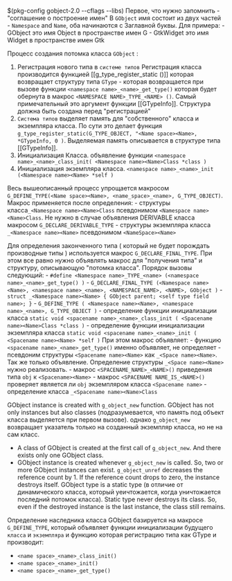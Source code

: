 $(pkg-config gobject-2.0 --cflags --libs)
Первое, что нужно запомнить - "соглашение о построение имен"
	В `GObject` имя состоит из двух частей - `Namespace` and `Name`, оба начинаются с Заглавной буквы. Для примера:
	 - GObject это имя Object в пространстве имен G
	 - GtkWidget это имя Widget в пространстве имен Gtk

Процесс создания потомка класса `GObject` :
1. Регистрация нового типа в `системе типов`
	 Регистрация класса производится функцией [[g_type_register_static ()]] которая возвращает структуру типа `GType` - которая возвращается при вызове функции `<namespace name>_<name>_get_type()` которая будет обернута в макрос `<NAMESPACE NAME>_TYPE_<NAME> ()`. 
	Cамый примечательный это аргумент функции [[GTypeInfo]]. Структура должна быть создана перед "регистрацией"
2. `Система типов` выделяет память для "собственного" класса и экземпляра класса. По сути это делает функция `g_type_register_static(G_TYPE_OBJECT, "<Name space><Name>, *GTypeInfo, 0 )`. Выделяемая память описывается в структуре типа [[GTypeInfo]].
3. Инициализация Класса. объявление функции `<namespace name>_<name>_class_init( <Namespace name><Name>Class *class )`
4. Инициализация экземпляра класса. `<namespace name>_<name>_init (<Namespace name><Name> *self )`

Весь вышеописанный процесс упрощается макросом `G_DEFINE_TYPE(<Name space><Name>, <name_space>_<name>, G_TYPE_OBJECT)`. 	
	Макрос применяется после определения:
	 -  структуры класса`_<Namespace name><Name>Class` псевдонимом `<Namespace name><Name>Class`. Не нужно в случае объявления DERIVABLE класса макросом `G_DECLARE_DERIVABLE_TYPE`
	 - структуры экземпляра класса `_<Namespace name><Name>` псевдонимом `<NameSpace><Name>`

Для определения законченного типа ( который не будет порождать производные типы ) используется макрос `G_DECLARE_FINAL_TYPE`.
	При этом все равно нужно объявлять макрос для "получения типа" и структуру, опиcывающую "потомка класса". Порядок вызовы следующий:
	  - `#define <Namespace name>_TYPE_<name> (<namespace name>_<name>_get_type() )`
	  - `G_DECLARE_FINAL_TYPE (<Namespace name><Name>, <namespace name>_<name>, <NAMESPACE_NAME>, <NAME>, GObject )`
	  - `struct _<Namespace name><Name> { GObject parent; <self type field name>; }`
	  - `G_DEFINE_TYPE ( <Namespace name><Name>, <namespace name>_<name>, G_TYPE_OBJECT )`
	  - определение функции инициализации класса `static void <spacename name>_<name>_class_init ( <Spacename name><Name>Class *class )`
	  - определение функции инициализации экземпляра класса `static void <spacename name>_<name>_init ( <Spacename name><Name> *self )`
	При этом макрос объявляет:
	  - функцию `<spacename name>_<name>_get_type()` именно объявляет, не определяет
	  - псевдоним структуры `<Spacename name><Name>` как `_<Space name><Name>`. Так же только объявление. Определение структуры `_<Space name><Name>` нужно реализовать.
	  - макрос `<SPACENAME_NAME>_<NAME>()` приведения типа `obj` к `<Spacename><Name>`
	  - макрос `<SPACENAME NAME_IS_<NAME>()` проверяет является ли `obj` экземпляром класса `<Spacename name>`
	  - определение класса `_<Spacename name><Name>Class`

GObject instance is created with `g_object_new` function. GObject has not only instances but also classes (подразумевается, что память под объект класса выделяется при первом вызове). однако `g_object_new` возвращает указатель только на созданный экземпляр класса, но не на сам класс.

- A class of GObject is created at the first call of `g_object_new`. And there exists only one GObject class.
- GObject instance is created whenever `g_object_new` is called. So, two or more GObject instances can exist.
`g_object_unref` decreases the reference count by 1. If the reference count drops to zero, the instance destroys itself.
GObject type is a static type (в отличие от динамического класса, который уеичтожается, когда уничтожается последний потомок класса). Static type never destroys its class. So, even if the destroyed instance is the last instance, the class still remains.

Определение наследника класса GObject базируется на макросе `G_DEFINE_TYPE`, который объявляет функции инициализации будущего `класса` и `экземпляра` и функцию которая регистрацию типа как GType и производит:
 - `<name space>_<name>_class_init()`
 - `<name space>_<name>_init()`
 - `<name space>_<name>_get_type()`
